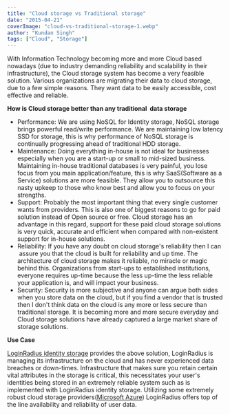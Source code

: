 ```yaml
---
title: "Cloud storage vs Traditional storage"
date: "2015-04-21"
coverImage: "cloud-vs-traditional-storage-1.webp"
author: "Kundan Singh"
tags: ["Cloud", "Storage"]
---
```


With Information Technology becoming more and more Cloud based nowadays (due to industry demanding reliability and scalability in their infrastructure), the Cloud storage system has become a very feasible solution. Various organizations are migrating their data to cloud storage, due to a few simple reasons. They want data to be easily accessible, cost effective and reliable.

****How is Cloud storage better than any traditional  data storage****

- Performance: We are using NoSQL for Identity storage, NoSQL storage brings powerful read/write performance. We are maintaining low latency SSD for storage, this is why performance of NoSQL storage is continually progressing ahead of traditional HDD storage.
- Maintenance: Doing everything in-house is not ideal for businesses especially when you are a start-up or small to mid-sized business. Maintaining in-house traditional databases is very painful, you lose focus from you main application/feature, this is why SaaS(Software as a Service) solutions are more feasible. They allow you to outsource this nasty upkeep to those who know best and allow you to focus on your strengths.
- Support: Probably the most important thing that every single customer wants from providers. This is also one of biggest reasons to go for paid solution instead of Open source or free. Cloud storage has an advantage in this regard, support for these paid cloud storage solutions is very quick, accurate and efficient when compared with non-existent support for in-house solutions.
- Reliability: If you have any doubt on cloud storage's reliability then I can  assure you that the cloud is built for reliability and up time. The architecture of cloud storage makes it reliable, no miracle or magic behind this. Organizations from start-ups to established institutions, everyone requires up-time because the less up-time the less reliable your application is, and will impact your business.
- Security: Security is more subjective and anyone can argue both sides when you store data on the cloud, but if you find a vendor that is trusted then I don't think data on the cloud is any more or less secure than traditional storage. It is becoming more and more secure everyday and Cloud storage solutions have already captured a large market share of storage solutions.

****Use Case****

[LoginRadius identity storage](https://www.loginradius.com/) provides the above solution, LoginRadius is managing its infrastructure on the cloud and has never experienced data breaches or down-times. Infrastructure that makes sure you retain certain vital attributes in the storage is critical, this necessitates your user's identities being stored in an extremely reliable system such as is implemented with LoginRadius identity storage. Utilizing some extremely robust cloud storage providers([Microsoft Azure](http://azure.microsoft.com/en-us/)) LoginRadius offers top of the line availability and reliability of user data.
